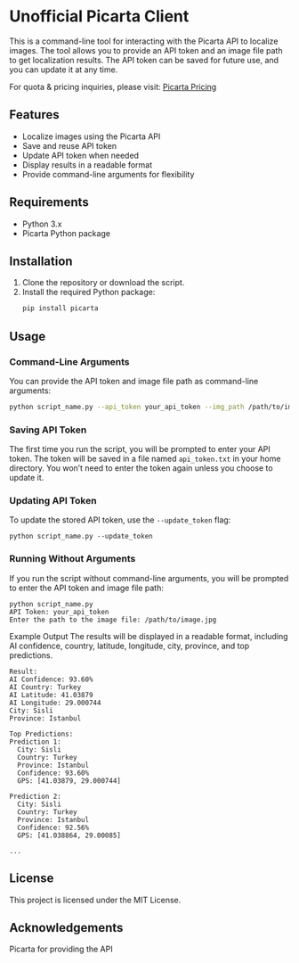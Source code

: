# Unofficial Picarta Client

This is a command-line tool for interacting with the Picarta API to localize images. The tool allows you to provide an API token and an image file path to get localization results. The API token can be saved for future use, and you can update it at any time.

For quota & pricing inquiries, please visit: [Picarta Pricing](https://picarta.ai/pricing)

## Features

- Localize images using the Picarta API
- Save and reuse API token
- Update API token when needed
- Display results in a readable format
- Provide command-line arguments for flexibility

## Requirements

- Python 3.x
- Picarta Python package

## Installation

1. Clone the repository or download the script.
2. Install the required Python package:
    ```sh
    pip install picarta
    ```

## Usage

### Command-Line Arguments

You can provide the API token and image file path as command-line arguments:

```sh
python script_name.py --api_token your_api_token --img_path /path/to/image.jpg
```
### Saving API Token
The first time you run the script, you will be prompted to enter your API token. The token will be saved in a file named `api_token.txt` in your home directory. You won’t need to enter the token again unless you choose to update it.

### Updating API Token
To update the stored API token, use the `--update_token` flag:
```
python script_name.py --update_token
```
### Running Without Arguments
If you run the script without command-line arguments, you will be prompted to enter the API token and image file path:
```
python script_name.py
API Token: your_api_token
Enter the path to the image file: /path/to/image.jpg
```
Example Output
The results will be displayed in a readable format, including AI confidence, country, latitude, longitude, city, province, and top predictions.
```
Result:
AI Confidence: 93.60%
AI Country: Turkey
AI Latitude: 41.03879
AI Longitude: 29.000744
City: Sisli
Province: Istanbul

Top Predictions:
Prediction 1:
  City: Sisli
  Country: Turkey
  Province: Istanbul
  Confidence: 93.60%
  GPS: [41.03879, 29.000744]

Prediction 2:
  City: Sisli
  Country: Turkey
  Province: Istanbul
  Confidence: 92.56%
  GPS: [41.038864, 29.00085]

...
```

## License
This project is licensed under the MIT License.

## Acknowledgements
Picarta for providing the API
